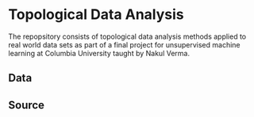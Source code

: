 # Topological Data Analysis


The repopsitory consists of topological data analysis methods applied to real world data sets as part of a final project for unsupervised machine learning at Columbia University taught by Nakul Verma.


## Data


## Source